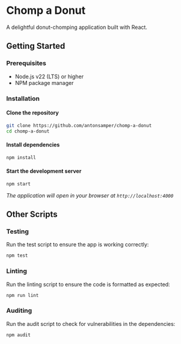 # Chomp a Donut

A delightful donut-chomping application built with React.

## Getting Started

### Prerequisites

- Node.js v22 (LTS) or higher
- NPM package manager

### Installation

#### Clone the repository

```bash
git clone https://github.com/antonsamper/chomp-a-donut
cd chomp-a-donut
```

#### Install dependencies

```bash
npm install
```

#### Start the development server

```bash
npm start
```

*The application will open in your browser at `http://localhost:4000`*

## Other Scripts

### Testing

Run the test script to ensure the app is working correctly:

```bash
npm test
```

### Linting

Run the linting script to ensure the code is formatted as expected:

```bash
npm run lint
```

### Auditing

Run the audit script to check for vulnerabilities in the dependencies:

```bash
npm audit
```

